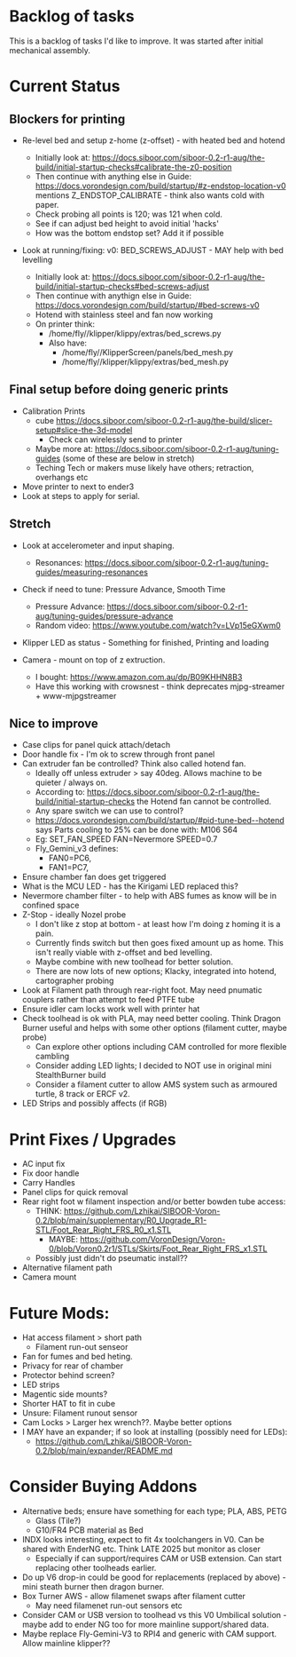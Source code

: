 # Backlog of tasks

This is a backlog of tasks I'd like to improve. It was started after initial mechanical assembly.

# Current Status
## Blockers for printing

* Re-level bed and setup z-home (z-offset) - with heated bed and hotend
    * Initially look at: https://docs.siboor.com/siboor-0.2-r1-aug/the-build/initial-startup-checks#calibrate-the-z0-position
    * Then continue with anything else in Guide: https://docs.vorondesign.com/build/startup/#z-endstop-location-v0 mentions Z_ENDSTOP_CALIBRATE - think also wants cold with paper.
    * Check probing all points is 120; was 121 when cold.
    * See if can adjust bed height to avoid initial 'hacks'
    * How was the bottom endstop set? Add it if possible

* Look at running/fixing: v0: BED_SCREWS_ADJUST - MAY help with bed levelling
    * Initially look at: https://docs.siboor.com/siboor-0.2-r1-aug/the-build/initial-startup-checks#bed-screws-adjust
    * Then continue with anythign else in Guide: https://docs.vorondesign.com/build/startup/#bed-screws-v0
    * Hotend with stainless steel and fan now working
    * On printer think:
        * /home/fly//klipper/klippy/extras/bed_screws.py
      * Also have:
        * /home/fly//KlipperScreen/panels/bed_mesh.py
        * /home/fly//klipper/klippy/extras/bed_mesh.py

## Final setup before doing generic prints
* Calibration Prints
  * cube https://docs.siboor.com/siboor-0.2-r1-aug/the-build/slicer-setup#slice-the-3d-model
      * Check can wirelessly send to printer
  * Maybe more at: https://docs.siboor.com/siboor-0.2-r1-aug/tuning-guides (some of these are below in stretch)
  * Teching Tech or makers muse likely have others; retraction, overhangs etc
* Move printer to next to ender3
* Look at steps to apply for serial.


## Stretch
* Look at accelerometer and input shaping.
  * Resonances: https://docs.siboor.com/siboor-0.2-r1-aug/tuning-guides/measuring-resonances
* Check if need to tune: Pressure Advance, Smooth Time
  * Pressure Advance: https://docs.siboor.com/siboor-0.2-r1-aug/tuning-guides/pressure-advance
  * Random video: https://www.youtube.com/watch?v=LVp15eGXwm0

* Klipper LED as status - Something for finished, Printing and loading
* Camera - mount on top of z extruction.
    * I bought: https://www.amazon.com.au/dp/B09KHHN8B3
    * Have this working with crowsnest - think deprecates mjpg-streamer + www-mjpgstreamer

## Nice to improve
* Case clips for panel quick attach/detach
* Door handle fix - I'm ok to screw through front panel
* Can extruder fan be controlled? Think also called hotend fan.
    * Ideally off unless extruder > say 40deg. Allows machine to be quieter / always on.
    * According to: https://docs.siboor.com/siboor-0.2-r1-aug/the-build/initial-startup-checks the Hotend fan cannot be controlled.
    * Any spare switch we can use to control?
    * https://docs.vorondesign.com/build/startup/#pid-tune-bed--hotend says Parts cooling to 25% can be done with: M106 S64
    * Eg: SET_FAN_SPEED FAN=Nevermore SPEED=0.7
    * Fly_Gemini_v3 defines:
        * FAN0=PC6,
        * FAN1=PC7,
* Ensure chamber fan does get triggered
* What is the MCU LED - has the Kirigami LED replaced this?
* Nevermore chamber filter - to help with ABS fumes as know will be in confined space
* Z-Stop - ideally Nozel probe
    * I don't like z stop at bottom - at least how I'm doing z homing it is a pain.
    * Currently finds switch but then goes fixed amount up as home. This isn't really viable with z-offset and bed levelling.
    * Maybe combine with new toolhead for better solution.
    * There are now lots of new options; Klacky, integrated into hotend, cartographer probing
* Look at Filament path through rear-right foot. May need pnumatic couplers rather than attempt to feed PTFE tube
* Ensure idler cam locks work well with printer hat
* Check toolhead is ok with PLA, may need better cooling. Think Dragon Burner useful and helps with some other options (filament cutter, maybe probe)
    * Can explore other options including CAM controlled for more flexible cambling
    * Consider adding LED lights; I decided to NOT use in original mini StealthBurner build
    * Consider a filament cutter to allow AMS system such as armoured turtle, 8 track or ERCF v2.
* LED Strips and possibly affects (if RGB)

# Print Fixes / Upgrades
* AC input fix
* Fix door handle
* Carry Handles
* Panel clips for quick removal
* Rear right foot w filament inspection and/or better bowden tube access:
    * THINK: https://github.com/Lzhikai/SIBOOR-Voron-0.2/blob/main/supplementary/R0_Upgrade_R1-STL/Foot_Rear_Right_FRS_R0_x1.STL
        * MAYBE: https://github.com/VoronDesign/Voron-0/blob/Voron0.2r1/STLs/Skirts/Foot_Rear_Right_FRS_x1.STL
    * Possibly just didn't do pseumatic install??
* Alternative filament path
* Camera mount


# Future Mods:
- Hat access filament > short path
    - Filament run-out senseor
- Fan for fumes and bed heting.
- Privacy for rear of chamber
- Protector behind screen?
- LED strips
- Magentic side mounts?
- Shorter HAT to fit in cube
- Unsure: Filament runout sensor
- Cam Locks > Larger hex wrench??. Maybe better options
- I MAY have an expander; if so look at installing (possibly need for LEDs):
    - https://github.com/Lzhikai/SIBOOR-Voron-0.2/blob/main/expander/README.md

# Consider Buying Addons
* Alternative beds; ensure have something for each type; PLA, ABS, PETG
  * Glass (Tile?)
  * G10/FR4 PCB material as Bed
* INDX looks interesting, expect to fit 4x toolchangers in V0. Can be shared with EnderNG etc. Think LATE 2025 but monitor as closer
  * Especially if can support/requires CAM or USB extension. Can start replacing other toolheads earlier.
* Do up V6 drop-in could be good for replacements (replaced by above) - mini steath burner then dragon burner.
* Box Turner AWS - allow filamenet swaps after filament cutter
  * May need filamenet run-out sensors etc
* Consider CAM or USB version to toolhead vs this V0 Umbilical solution - maybe add to ender NG too for more mainline support/shared data.
* Maybe replace Fly-Gemini-V3 to RPI4 and generic with CAM support. Allow mainline klipper??
